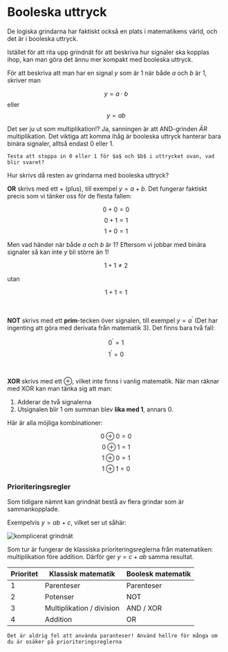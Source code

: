 # Booleska uttryck

De logiska grindarna har faktiskt också en plats i matematikens värld, och det är i booleska uttryck.

Istället för att rita upp grindnät för att beskriva hur signaler ska kopplas ihop, kan man göra det ännu mer kompakt med booleska uttryck.

För att beskriva att man har en signal $y$ som är 1 när både $a$ och $b$ är 1, skriver man

$$
y = a \cdot b
$$
eller 
$$
y = ab
$$

Det ser ju ut som multiplikation!? Ja, sanningen är att AND-grinden _ÄR_  multiplikation. Det viktiga att komma ihåg är booleska uttryck hanterar bara binära signaler, alltså endast 0 eller 1.

```admonish question title="Testa själv!"
Testa att stoppa in 0 eller 1 för $a$ och $b$ i uttrycket ovan, vad blir svaret?
```

Hur skrivs då resten av grindarna med booleska uttryck?

**OR** skrivs med ett + (plus), till exempel $y=a+b$. Det fungerar faktiskt precis som vi tänker oss för de flesta fallen:

$$0+0=0$$
$$0+1=1$$
$$1+0=1$$

Men vad händer när både $a$ och $b$ är 1? Eftersom vi jobbar med binära signaler så kan inte $y$ bli större än 1!

$$1+1\neq2$$

utan

$$1+1=1$$

<br>

**NOT** skrivs med ett **prim**-tecken över signalen, till exempel $y=a^{\prime}$ (Det har ingenting att göra med derivata från matematik 3). Det finns bara två fall:

$$0^{\prime}=1$$
$$1^{\prime}=0$$

<br>

**XOR** skrivs med ett $\oplus$, vilket inte finns i vanlig matematik. När man räknar med XOR kan man tänka sig att man:
1. Adderar de två signalerna
2. Utsignalen blir 1 om summan blev **lika med 1**, annars 0.

Här är alla möjliga kombinationer:

$$0 \oplus 0 = 0$$
$$0 \oplus 1 = 1$$
$$1 \oplus 0 = 1$$
$$1 \oplus 1 = 0$$

### Prioriteringsregler

Som tidigare nämnt kan grindnät bestå av flera grindar som är sammankopplade.

Exempelvis $y=ab+c$, vilket ser ut såhär:

![komplicerat grindnät](/media/complex-grindnat.svg)

Som tur är fungerar de klassiska prioriteringsreglerna från matematiken: multiplikation före addition. Därför ger $y=c+ab$ samma resultat.

| Prioritet | Klassisk matematik | Boolesk matematik |
| --- | --- | --- |
| 1 | Parenteser | Parenteser |
| 2 | Potenser | NOT |
| 3 | Multiplikation / division | AND / XOR |
| 4 | Addition | OR |


```admonish tip title="Tips!"
Det är aldrig fel att använda paranteser! Använd hellre för många om du är osäker på prioriteringsreglerna
```